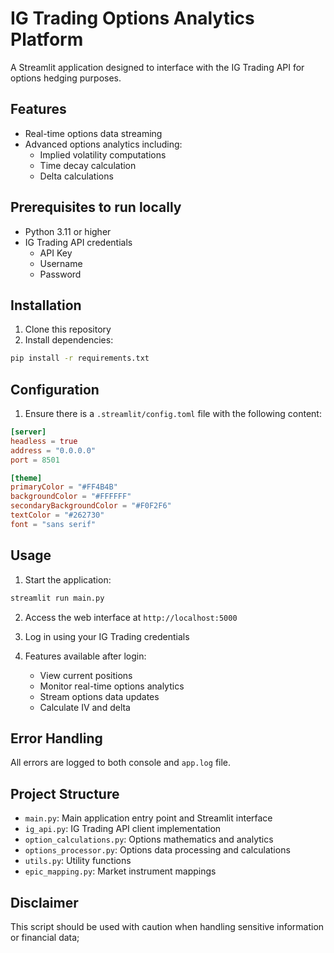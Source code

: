 # IG Trading Options Analytics Platform

A Streamlit application designed to interface with the IG Trading API for options hedging purposes.

## Features

- Real-time options data streaming
- Advanced options analytics including:
  - Implied volatility computations
  - Time decay calculation
  - Delta calculations

## Prerequisites to run locally

- Python 3.11 or higher
- IG Trading API credentials
  - API Key
  - Username
  - Password

## Installation

1. Clone this repository
2. Install dependencies:
```bash
pip install -r requirements.txt
```

## Configuration

1. Ensure there is a `.streamlit/config.toml` file with the following content:
```toml
[server]
headless = true
address = "0.0.0.0"
port = 8501

[theme]
primaryColor = "#FF4B4B"
backgroundColor = "#FFFFFF"
secondaryBackgroundColor = "#F0F2F6"
textColor = "#262730"
font = "sans serif"
```

## Usage

1. Start the application:
```bash
streamlit run main.py
```

2. Access the web interface at `http://localhost:5000`

3. Log in using your IG Trading credentials

4. Features available after login:
   - View current positions
   - Monitor real-time options analytics
   - Stream options data updates
   - Calculate IV and delta

## Error Handling
All errors are logged to both console and `app.log` file.

## Project Structure

- `main.py`: Main application entry point and Streamlit interface
- `ig_api.py`: IG Trading API client implementation
- `option_calculations.py`: Options mathematics and analytics
- `options_processor.py`: Options data processing and calculations
- `utils.py`: Utility functions
- `epic_mapping.py`: Market instrument mappings

## Disclaimer

This script should be used with caution when handling sensitive information or financial data;
